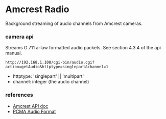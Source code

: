 Amcrest Radio
===

Background streaming of audio channels from Amcrest cameras.

### camera api

Streams G.711 a-law formatted audio packets.  See section 4.3.4 of the api manual.

`http://192.168.1.108/cgi-bin/audio.cgi?action=getAudio&httptype=singlepart&channel=1`

- httptype: 'singlepart' || 'multipart'
- channel: integer (the audio channel)

### references
- [Amcrest API doc](https://s3.amazonaws.com/amcrest-files/Amcrest+HTTP+API+3.2017.pdf)
- [PCMA Audio Format](https://developer.android.com/reference/android/net/rtp/AudioCodec.html#PCMA)
